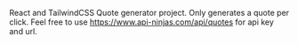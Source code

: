 React and TailwindCSS Quote generator project. Only generates a quote per click. Feel free to use https://www.api-ninjas.com/api/quotes for api key and url.